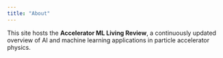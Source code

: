 ```yaml
---
title: "About"
---
```


This site hosts the **Accelerator ML Living Review**, a continuously updated overview of AI and machine learning applications in particle accelerator physics.
